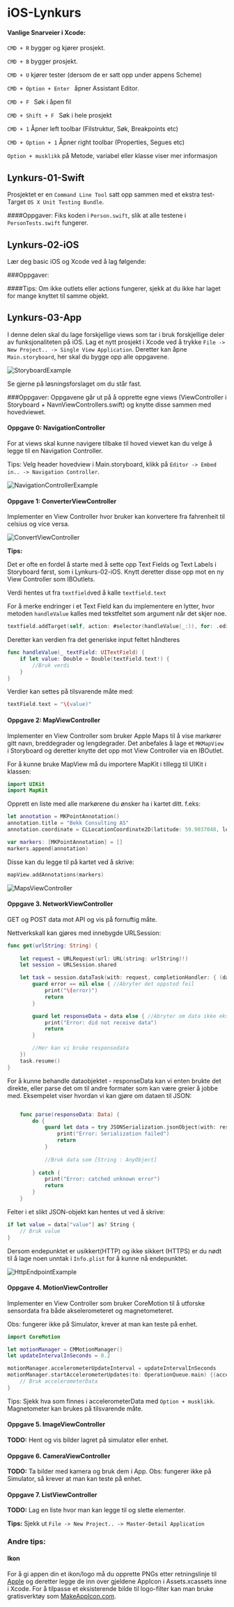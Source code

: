 # iOS-Lynkurs


#### Vanlige Snarveier i Xcode:

```CMD + R``` bygger og kjører prosjekt.

```CMD + B``` bygger prosjekt.

```CMD + U``` kjører tester (dersom de er satt opp under appens Scheme)

```CMD + Option + Enter ``` åpner Assistant Editor.

```CMD + F ``` Søk i åpen fil

```CMD + Shift + F ``` Søk i hele prosjekt

```CMD + 1``` Åpner left toolbar (Filstruktur, Søk, Breakpoints etc)

```CMD + Option + 1``` Åpner right toolbar (Properties, Segues etc)

```Option + musklikk``` på Metode, variabel eller klasse viser mer informasjon
 
## Lynkurs-01-Swift
Prosjektet er en ```Command Line Tool``` satt opp sammen med et ekstra test-Target ```OS X Unit Testing Bundle```.

####Oppgaver: 
Fiks koden i ```Person.swift```, slik at alle testene i ```PersonTests.swift``` fungerer. 

## Lynkurs-02-iOS
Lær deg basic iOS og Xcode ved å lag følgende: 

###Oppgaver:

####Tips:
Om ikke outlets eller actions fungerer, sjekk at du ikke har laget for mange knyttet til samme objekt.

## Lynkurs-03-App
I denne delen skal du lage forskjellige views som tar i bruk forskjellige deler av funksjonaliteten på iOS. 
Lag et nytt prosjekt i Xcode ved å trykke ```File -> New Project.. -> Single View Application```. Deretter kan åpne ```Main.storyboard```, her skal du bygge opp alle oppgavene.

![StoryboardExample](https://github.com/bekk/iOS-Lynkurs/blob/master/Assets/StoryboardExample.png "StoryboardExample")

Se gjerne på løsningsforslaget om du står fast. 

###Oppgaver:
Oppgavene går ut på å opprette egne views (ViewController i Storyboard + NavnViewControllers.swift) og knytte disse sammen med hovedviewet.

#### Oppgave 0: NavigationController
For at views skal kunne navigere tilbake til hoved viewet kan du velge å legge til en Navigation Controller.

Tips: Velg header hovedview i Main.storyboard, klikk på ```Editor -> Embed in.. -> Navigation Controller```.

![NavigationControllerExample](https://github.com/bekk/iOS-Lynkurs/blob/master/Assets/NavigationControllerExample.png "NavigationControllerExample")

#### Oppgave 1: ConverterViewController
Implementer en View Controller hvor bruker kan konvertere fra fahrenheit til celsius og vice versa.


![ConvertViewController](https://github.com/bekk/iOS-Lynkurs/blob/master/Assets/ConvertViewControllerExample.png "ConvertViewController")

**Tips:**

Det er ofte en fordel å starte med å sette opp Text Fields og Text Labels i Storyboard først, som i Lynkurs-02-iOS. Knytt deretter disse opp mot en ny View Controller som IBOutlets.

Verdi hentes ut fra ```textfield```ved å kalle ```textfield.text```

For å merke endringer i et Text Field kan du implementere en lytter, hvor metoden ```handleValue``` kalles med tekstfeltet som argument når det skjer noe.
```swift
textfield.addTarget(self, action: #selector(handleValue(_:)), for: .editingChanged)
```

Deretter kan verdien fra det generiske input feltet håndteres 
```swift
func handleValue(_ textField: UITextField) {
    if let value: Double = Double(textField.text!) {
        //Bruk verdi
    }
}
```

Verdier kan settes på tilsvarende måte med:
```swift
textField.text = "\(value)"
```

#### Oppgave 2: MapViewController
Implementer en View Controller som bruker Apple Maps til å vise markører gitt navn, breddegrader og lengdegrader. Det anbefales å lage et ```MKMapView``` i Storyboard og deretter knytte det opp mot View Controller via en IBOutlet.

For å kunne bruke MapView må du importere MapKit i tillegg til UIKit i klassen:
```swift
import UIKit
import MapKit
```

Opprett en liste med alle markørene du ønsker ha i kartet ditt. f.eks:
```swift
let annotation = MKPointAnnotation()
annotation.title = "Bekk Consulting AS"
annotation.coordinate = CLLocationCoordinate2D(latitude: 59.9037048, longitude: 10.7369906)

var markers: [MKPointAnnotation] = []
markers.append(annotation)
```

Disse kan du legge til på kartet ved å skrive: 
```swift
mapView.addAnnotations(markers)
```

![MapsViewController](https://github.com/bekk/iOS-Lynkurs/blob/master/Assets/MapsViewControllerExample.png "MapsViewController")

#### Oppgave 3. NetworkViewController
GET og POST data mot API og vis på fornuftig måte.

Nettverkskall kan gjøres med innebygde URLSession:

```swift
func get(urlString: String) {
    
    let request = URLRequest(url: URL(string: urlString)!)
    let session = URLSession.shared

    let task = session.dataTask(with: request, completionHandler: { (data, response, error) in
        guard error == nil else { //Abryter det oppstod feil
            print("\(error)")
            return
        }

        guard let responseData = data else { //Abryter om data ikke eksisterer
            print("Error: did not receive data")
            return
        }

        //Her kan vi bruke responsedata 
    })
    task.resume()
}

```

For å kunne behandle dataobjektet - responseData kan vi enten brukte det direkte, eller parse det om til andre formater som kan være greier å jobbe med.
Eksempelet viser hvordan vi kan gjøre om dataen til JSON:

```swift

    func parse(responseData: Data) {
        do {
            guard let data = try JSONSerialization.jsonObject(with: responseData, options: []) as? [String: AnyObject] else {
                print("Error: Serialization failed")
                return
            }
            
            //Bruk data som [String : AnyObject]
            
        } catch {
            print("Error: catched unknown error")
            return
        }
    }
```

Felter i et slikt JSON-objekt kan hentes ut ved å skrive:

```swift
if let value = data["value"] as? String {
    // Bruk value
}
```

Dersom endepunktet er usikkert(HTTP) og ikke sikkert (HTTPS) er du nødt til å lage noen unntak i ```Info.plist``` for å kunne nå endepunktet.

![HttpEndpointExample](https://github.com/bekk/iOS-Lynkurs/blob/master/Assets/HttpEndpointExample.png "HttpEndpointExample")


#### Oppgave 4. MotionViewController
Implementer en View Controller som bruker CoreMotion til å utforske sensordata fra både akselerometeret og magnetometeret.

Obs: fungerer ikke på Simulator, krever at man kan teste på enhet.

```swift
import CoreMotion

let motionManager = CMMotionManager()
let updateIntervalInSeconds = 0.2

motionManager.accelerometerUpdateInterval = updateIntervalInSeconds
motionManager.startAccelerometerUpdates(to: OperationQueue.main) {(accelerometerData: CMAccelerometerData?, error: Error?) in
    // Bruk accelerometerData
}
```

Tips: Sjekk hva som finnes i accelerometerData med ```Option + musklikk```. Magnetometer kan brukes på tilsvarende måte.

#### Oppgave 5. ImageViewController
**TODO:** Hent og vis bilder lagret på simulator eller enhet.

#### Oppgave 6. CameraViewController
**TODO:** Ta bilder med kamera og bruk dem i App.
Obs: fungerer ikke på Simulator, så krever at man kan teste på enhet.

#### Oppgave 7. ListViewController
**TODO:** Lag en liste hvor man kan legge til og slette elementer.

**Tips:**
Sjekk ut ```File -> New Project.. -> Master-Detail Application``` 

### Andre tips:

#### Ikon
For å gi appen din et ikon/logo må du opprette PNGs etter retningslinje til [Apple](human-interface-guidelines/graphics/app-icon) og deretter legge de inn over gjeldene AppIcon i Assets.xcassets inne i Xcode. For å tilpasse et eksisterende bilde til logo-filter kan man bruke gratisverktøy som [MakeAppIcon.com](https://makeappicon.com).
